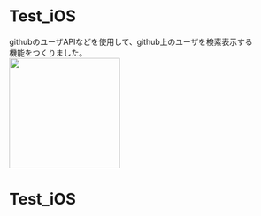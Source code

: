 # Test_iOS<br>
githubのユーザAPIなどを使用して、github上のユーザを検索表示する<br>
機能をつくりました。<br>
<img src="https://user-images.githubusercontent.com/83898574/156757040-0274a2e0-56d3-4cfa-ae53-8ef852745c43.png"  width="200px"><br>

# Test_iOS
